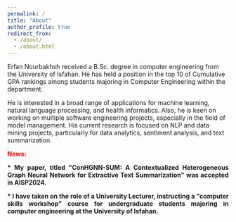 ```yaml
---
permalink: /
title: "About"
author_profile: true
redirect_from: 
  - /about/
  - /about.html
---
```


Erfan Nourbakhsh received a B.Sc. degree in computer engineering from the University of Isfahan. He has held a position in the top 10 of Cumulative GPA rankings among students majoring in Computer Engineering within the department.

He is interested in a broad range of applications for machine learning, natural language processing, and health informatics. Also, he is keen on working on multiple software engineering projects, especially in the field of model management. His current research is focused on NLP and data mining projects, particularly for data analytics, sentiment analysis, and text summarization.

<p style="color:red;font-weight:bold">News:</p>
<p style="font-weight:bold;text-align:justify;">* My paper, titled "ConHGNN-SUM: A Contextualized Heterogeneous Graph Neural Network for Extractive Text Summarization" was accepted in AISP2024.</p>
<p style="font-weight:bold;text-align:justify;">* I have taken on the role of a University Lecturer, instructing a "computer skills workshop" course for undergraduate students majoring in computer engineering at the University of Isfahan.</p>
